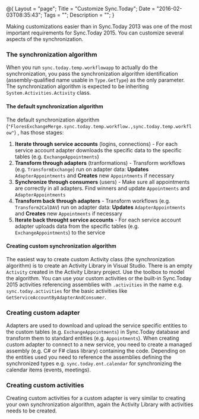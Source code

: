 @{
    Layout = "page";
    Title = "Customize Sync.Today";
    Date = "2016-02-03T08:35:43";
    Tags = "";
    Description = "";
}

Making customizations easier than in Sync.Today 2013 was one of the most important requirements for Sync.Today 2015. You can customize several aspects of the synchronization.

### The synchronization algorithm
When you run `sync.today.temp.workflowapp` to actually do the synchronization, you pass the synchronization algorithm identification (assembly-qualified name usable in `Type.GetType`) as the only parameter. 
The synchronization algorithm is expected to be inheriting `System.Activities.Activity` class.

#### The default synchronization algorithm
The default synchronization algorithm (`"FloresExchangeMerge.sync.today.temp.workflow.,sync.today.temp.workflow"`) , has those stages:

1. **Iterate through service accounts** (logins, connections) - For each service account adapter downloads the specific data to the specific tables (e.g. `ExchangeAppointments`)
2. **Transform through adapters** (tranformations) - Transform workflows (e.g. `TransformExchange`) run on adapter data: **Updates** `AdapterAppointments` and **Creates** new `Appointments` if necessary
3. **Synchronize through consumers** (users) - Make sure all appointments are correctly in all adapters. Find winners and update `Appointments` and `AdapterAppointments`
4. **Transform back through adapters** - Transform workflows (e.g. `Transform2CalDAV`) run on adapter data: **Updates** `AdapterAppointments` and **Creates** new `Appointments` if necessary
5. **Iterate back throught service accounts** - For each service account adapter uploads data from the specific tables (e.g. `ExchangeAppointments`) to the service

#### Creating custom synchronization algorithm
The easiest way to create custom Activity class (the synchronization algorithm) is to create an Activity Library in Visual Studio.
There is an empty `Activity` created in the Activity Library project. 
Use the toolbox to model the algorithm. You can use your custom activities or the built-in Sync.Today 2015 activities referencing assemblies with `.activities` 
in the name e.g. `sync.today.activities` for the basic activities like `GetServiceAccountByAdapterAndConsumer`.

### Creating custom adapter
Adapters are used to download and upload the service specific entities to the custom tables (e.g. `ExchangeAppointments`) in Sync.Today database and transform them to standard entities (e.g. `Appointments`).
When creating custom adapter to connect to a new service, you need to create a managed assembly (e.g. C# or F# class library) containing the code. 
Depending on the entities used you need to reference the assemblies defining the synchronized types e.g. `sync.today.ent.calendar` for synchronizing the calendar items (events, meetings).

### Creating custom activities
Creating custom activities for a custom adapter is very similar to creating your own synchronization algorithm, again the Activity Library with activities needs to be created.
